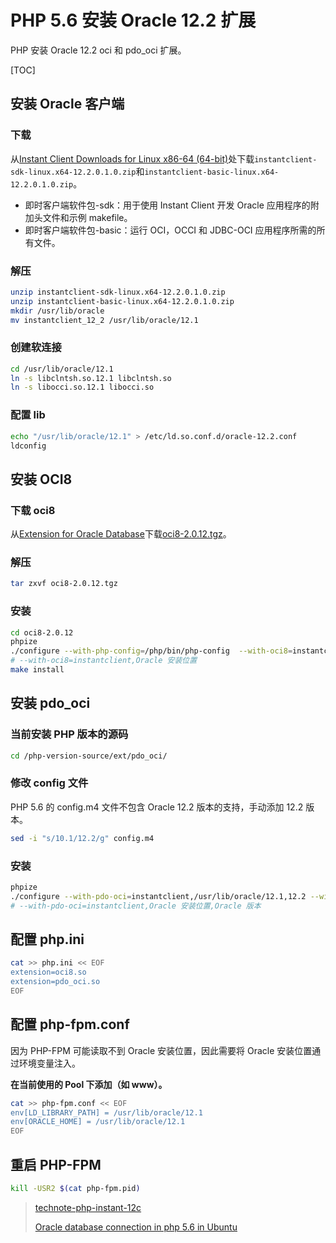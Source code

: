 # PHP 5.6 安装 Oracle 12.2 扩展

PHP 安装 Oracle 12.2 oci 和 pdo_oci 扩展。

[TOC]

## 安装 Oracle 客户端

### 下载

从[Instant Client Downloads for Linux x86-64 (64-bit)](https://www.oracle.com/database/technologies/instant-client/linux-x86-64-downloads.html)处下载`instantclient-sdk-linux.x64-12.2.0.1.0.zip`和`instantclient-basic-linux.x64-12.2.0.1.0.zip`。

- 即时客户端软件包-sdk：用于使用 Instant Client 开发 Oracle 应用程序的附加头文件和示例 makefile。
- 即时客户端软件包-basic：运行 OCI，OCCI 和 JDBC-OCI 应用程序所需的所有文件。

### 解压

```bash
unzip instantclient-sdk-linux.x64-12.2.0.1.0.zip
unzip instantclient-basic-linux.x64-12.2.0.1.0.zip
mkdir /usr/lib/oracle
mv instantclient_12_2 /usr/lib/oracle/12.1
```

### 创建软连接

```bash
cd /usr/lib/oracle/12.1
ln -s libclntsh.so.12.1 libclntsh.so
ln -s libocci.so.12.1 libocci.so
```

### 配置 lib

```bash
echo "/usr/lib/oracle/12.1" > /etc/ld.so.conf.d/oracle-12.2.conf
ldconfig
```

## 安装 OCI8

### 下载 oci8

从[Extension for Oracle Database](https://pecl.php.net/package/oci8)下载[oci8-2.0.12.tgz](https://pecl.php.net/get/oci8-2.0.12.tgz)。

### 解压

```bash
tar zxvf oci8-2.0.12.tgz
```

### 安装

```bash
cd oci8-2.0.12
phpize
./configure --with-php-config=/php/bin/php-config  --with-oci8=instantclient,/usr/lib/oracle/12.2
# --with-oci8=instantclient,Oracle 安装位置
make install
```

## 安装 pdo_oci

### 当前安装 PHP 版本的源码

```bash
cd /php-version-source/ext/pdo_oci/
```

### 修改 config 文件

PHP 5.6 的 config.m4 文件不包含 Oracle 12.2 版本的支持，手动添加 12.2 版本。

```bash
sed -i "s/10.1/12.2/g" config.m4
```

### 安装

```bash
phpize
./configure --with-pdo-oci=instantclient,/usr/lib/oracle/12.1,12.2 --with-php-config=/php/bin/php-config
# --with-pdo-oci=instantclient,Oracle 安装位置,Oracle 版本
```

## 配置 php.ini

```bash
cat >> php.ini << EOF
extension=oci8.so
extension=pdo_oci.so
EOF
```

## 配置 php-fpm.conf

因为 PHP-FPM 可能读取不到 Oracle 安装位置，因此需要将 Oracle 安装位置通过环境变量注入。

**在当前使用的 Pool 下添加（如 www）。**

```bash
cat >> php-fpm.conf << EOF
env[LD_LIBRARY_PATH] = /usr/lib/oracle/12.1
env[ORACLE_HOME] = /usr/lib/oracle/12.1
EOF
```

## 重启 PHP-FPM

```bash
kill -USR2 $(cat php-fpm.pid)
```

> [technote-php-instant-12c](https://developer.oracle.com/dsl/technote-php-instant-12c.html)
>
> [Oracle database connection in php 5.6 in Ubuntu](https://stackoverflow.com/questions/51875180/oracle-database-connection-in-php-5-6-in-ubuntu)
